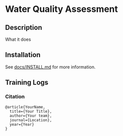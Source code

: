 # Water Quality Assessment

## Description

What it does

## Installation

See [docs/INSTALL.md](docs/INSTALL.md) for more information.

## Training Logs

### Citation

```
@article{YourName,
  title={Your Title},
  author={Your team},
  journal={Location},
  year={Year}
} 
```
